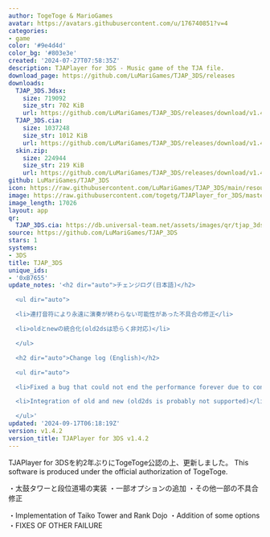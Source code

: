 ```yaml
---
author: TogeToge & MarioGames
avatar: https://avatars.githubusercontent.com/u/176740851?v=4
categories:
- game
color: '#9e4d4d'
color_bg: '#803e3e'
created: '2024-07-27T07:58:35Z'
description: TJAPlayer for 3DS - Music game of the TJA file.
download_page: https://github.com/LuMariGames/TJAP_3DS/releases
downloads:
  TJAP_3DS.3dsx:
    size: 719092
    size_str: 702 KiB
    url: https://github.com/LuMariGames/TJAP_3DS/releases/download/v1.4.2/TJAP_3DS.3dsx
  TJAP_3DS.cia:
    size: 1037248
    size_str: 1012 KiB
    url: https://github.com/LuMariGames/TJAP_3DS/releases/download/v1.4.2/TJAP_3DS.cia
  skin.zip:
    size: 224944
    size_str: 219 KiB
    url: https://github.com/LuMariGames/TJAP_3DS/releases/download/v1.4.2/skin.zip
github: LuMariGames/TJAP_3DS
icon: https://raw.githubusercontent.com/LuMariGames/TJAP_3DS/main/resource/icon.png
image: https://raw.githubusercontent.com/togetg/TJAPlayer_for_3DS/master/resource/banner.png
image_length: 17026
layout: app
qr:
  TJAP_3DS.cia: https://db.universal-team.net/assets/images/qr/tjap_3ds-cia.png
source: https://github.com/LuMariGames/TJAP_3DS
stars: 1
systems:
- 3DS
title: TJAP_3DS
unique_ids:
- '0xB7655'
update_notes: '<h2 dir="auto">チェンジログ(日本語)</h2>

  <ul dir="auto">

  <li>連打音符により永遠に演奏が終わらない可能性があった不具合の修正</li>

  <li>oldとnewの統合化(old2dsは恐らく非対応)</li>

  </ul>

  <h2 dir="auto">Change log (English)</h2>

  <ul dir="auto">

  <li>Fixed a bug that could not end the performance forever due to consecutive notes</li>

  <li>Integration of old and new (old2ds is probably not supported)</li>

  </ul>'
updated: '2024-09-17T06:18:19Z'
version: v1.4.2
version_title: TJAPlayer for 3DS v1.4.2
---
```

TJAPlayer for 3DSを約2年ぶりにTogeToge公認の上、更新しました。
This software is produced under the official authorization of TogeToge.

・太鼓タワーと段位道場の実装
・一部オプションの追加
・その他一部の不具合修正

・Implementation of Taiko Tower and Rank Dojo
・Addition of some options
・FIXES OF OTHER FAILURE